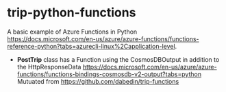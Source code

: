 # trip-python-functions

A basic example of Azure Functions in Python https://docs.microsoft.com/en-us/azure/azure-functions/functions-reference-python?tabs=azurecli-linux%2Capplication-level.
* **PostTrip** class has a Function using the CosmosDBOutput in addition to the HttpResponseData https://docs.microsoft.com/en-us/azure/azure-functions/functions-bindings-cosmosdb-v2-output?tabs=python
Mutuated from https://github.com/dabedin/trip-functions
